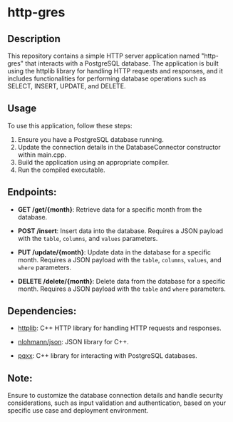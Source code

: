 # http-gres

## Description

This repository contains a simple HTTP server application named "http-gres" that interacts with a PostgreSQL database. The application is built using the httplib library for handling HTTP requests and responses, and it includes functionalities for performing database operations such as SELECT, INSERT, UPDATE, and DELETE.

## Usage

To use this application, follow these steps:

1. Ensure you have a PostgreSQL database running.
1. Update the connection details in the DatabaseConnector constructor within main.cpp.
1. Build the application using an appropriate compiler.
1. Run the compiled executable.

## Endpoints:

- **GET /get/{month}**: Retrieve data for a specific month from the database.

- **POST /insert**: Insert data into the database. Requires a JSON payload with the `table`, `columns`, and `values` parameters.

- **PUT /update/{month}**: Update data in the database for a specific month. Requires a JSON payload with the `table`, `columns`, `values`, and `where` parameters.

- **DELETE /delete/{month}**: Delete data from the database for a specific month. Requires a JSON payload with the `table` and `where` parameters.

## Dependencies:

- [httplib](https://github.com/yhirose/cpp-httplib): C++ HTTP library for handling HTTP requests and responses.

- [nlohmann/json](https://github.com/nlohmann/json): JSON library for C++.

- [pqxx](https://github.com/jtv/libpqxx): C++ library for interacting with PostgreSQL databases.

## Note:

Ensure to customize the database connection details and handle security considerations, such as input validation and authentication, based on your specific use case and deployment environment.